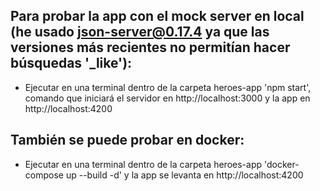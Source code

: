 ## Para probar la app con el mock server en local (he usado json-server@0.17.4 ya que las versiones más recientes no permitían hacer búsquedas '_like'):
 - Ejecutar en una terminal dentro de la carpeta heroes-app 'npm start', comando que iniciará el servidor en  http://localhost:3000 y la app en  http://localhost:4200
## También se puede probar en docker:
- Ejecutar en una terminal dentro de la carpeta heroes-app 'docker-compose up --build -d' y la app se levanta en http://localhost:4200